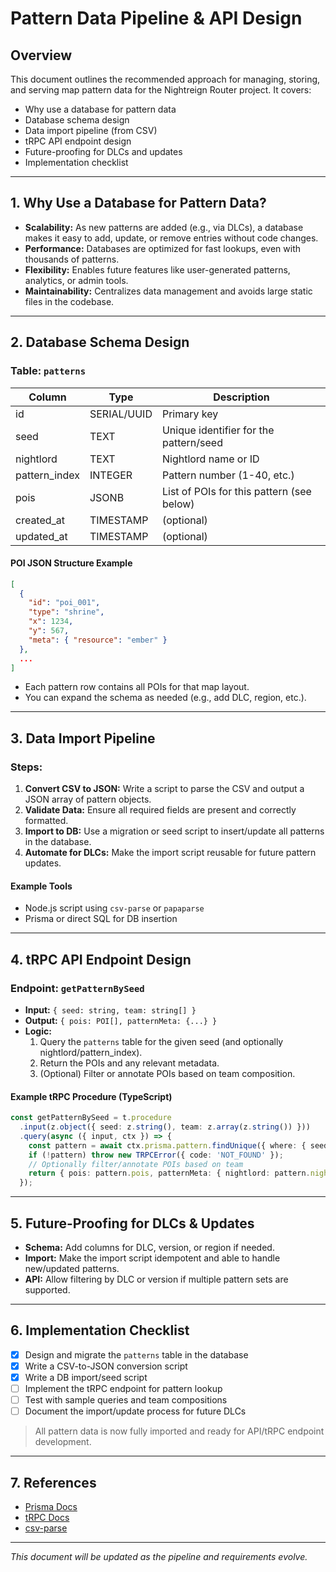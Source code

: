 # Pattern Data Pipeline & API Design

## Overview
This document outlines the recommended approach for managing, storing, and serving map pattern data for the Nightreign Router project. It covers:
- Why use a database for pattern data
- Database schema design
- Data import pipeline (from CSV)
- tRPC API endpoint design
- Future-proofing for DLCs and updates
- Implementation checklist

---

## 1. Why Use a Database for Pattern Data?
- **Scalability:** As new patterns are added (e.g., via DLCs), a database makes it easy to add, update, or remove entries without code changes.
- **Performance:** Databases are optimized for fast lookups, even with thousands of patterns.
- **Flexibility:** Enables future features like user-generated patterns, analytics, or admin tools.
- **Maintainability:** Centralizes data management and avoids large static files in the codebase.

---

## 2. Database Schema Design

### Table: `patterns`
| Column         | Type        | Description                                 |
| --------------|------------|---------------------------------------------|
| id            | SERIAL/UUID | Primary key                                 |
| seed          | TEXT        | Unique identifier for the pattern/seed      |
| nightlord     | TEXT        | Nightlord name or ID                        |
| pattern_index | INTEGER     | Pattern number (1-40, etc.)                 |
| pois          | JSONB       | List of POIs for this pattern (see below)   |
| created_at    | TIMESTAMP   | (optional)                                  |
| updated_at    | TIMESTAMP   | (optional)                                  |

#### POI JSON Structure Example
```json
[
  {
    "id": "poi_001",
    "type": "shrine",
    "x": 1234,
    "y": 567,
    "meta": { "resource": "ember" }
  },
  ...
]
```
- Each pattern row contains all POIs for that map layout.
- You can expand the schema as needed (e.g., add DLC, region, etc.).

---

## 3. Data Import Pipeline

### Steps:
1. **Convert CSV to JSON:** Write a script to parse the CSV and output a JSON array of pattern objects.
2. **Validate Data:** Ensure all required fields are present and correctly formatted.
3. **Import to DB:** Use a migration or seed script to insert/update all patterns in the database.
4. **Automate for DLCs:** Make the import script reusable for future pattern updates.

#### Example Tools
- Node.js script using `csv-parse` or `papaparse`
- Prisma or direct SQL for DB insertion

---

## 4. tRPC API Endpoint Design

### Endpoint: `getPatternBySeed`
- **Input:** `{ seed: string, team: string[] }`
- **Output:** `{ pois: POI[], patternMeta: {...} }`
- **Logic:**
  1. Query the `patterns` table for the given seed (and optionally nightlord/pattern_index).
  2. Return the POIs and any relevant metadata.
  3. (Optional) Filter or annotate POIs based on team composition.

#### Example tRPC Procedure (TypeScript)
```ts
const getPatternBySeed = t.procedure
  .input(z.object({ seed: z.string(), team: z.array(z.string()) }))
  .query(async ({ input, ctx }) => {
    const pattern = await ctx.prisma.pattern.findUnique({ where: { seed: input.seed } });
    if (!pattern) throw new TRPCError({ code: 'NOT_FOUND' });
    // Optionally filter/annotate POIs based on team
    return { pois: pattern.pois, patternMeta: { nightlord: pattern.nightlord, pattern_index: pattern.pattern_index } };
  });
```

---

## 5. Future-Proofing for DLCs & Updates
- **Schema:** Add columns for DLC, version, or region if needed.
- **Import:** Make the import script idempotent and able to handle new/updated patterns.
- **API:** Allow filtering by DLC or version if multiple pattern sets are supported.

---

## 6. Implementation Checklist
- [x] Design and migrate the `patterns` table in the database
- [x] Write a CSV-to-JSON conversion script
- [x] Write a DB import/seed script
- [ ] Implement the tRPC endpoint for pattern lookup
- [ ] Test with sample queries and team compositions
- [ ] Document the import/update process for future DLCs

> All pattern data is now fully imported and ready for API/tRPC endpoint development.

---

## 7. References
- [Prisma Docs](https://www.prisma.io/docs/)
- [tRPC Docs](https://trpc.io/docs/)
- [csv-parse](https://csv.js.org/parse/)

---

*This document will be updated as the pipeline and requirements evolve.* 